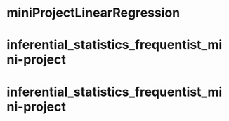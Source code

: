 # miniProjectLinearRegression
# inferential_statistics_frequentist_mini-project
# inferential_statistics_frequentist_mini-project
